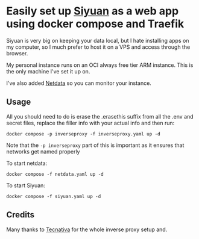 # Easily set up [Siyuan](https://github.com/siyuan-note/siyuan) as a web  app using docker compose and Traefik

Siyuan is very big on keeping your data local, but I hate installing apps on my computer, so I much prefer to host it on a VPS and access through the browser.

My personal instance runs on an OCI always free tier ARM instance. This is the only machine I've set it up on.

I've also added [Netdata](https://www.netdata.cloud/) so you can monitor your instance.

## Usage

All you should need to do is erase the .erasethis suffix from all the .env and secret files, replace the filler info with your actual info and then run:

```
docker compose -p inverseproxy -f inverseproxy.yaml up -d
```
Note that the `-p inverseproxy` part of this is important as it ensures that networks get named properly

To start netdata:

```
docker compose -f netdata.yaml up -d
```

To start Siyuan:

```
docker compose -f siyuan.yaml up -d
```

## Credits

Many thanks to [Tecnativa](https://github.com/Tecnativa) for the whole inverse proxy setup and.